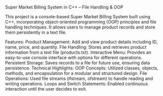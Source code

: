 Super Market Billing System in C++ – File Handling & OOP

This project is a console-based Super Market Billing System built using C++, incorporating object-oriented programming (OOP) principles and file handling techniques. It allows users to manage product records and store them persistently in a text file.

Features:
Product Management: Add and view product details including ID, name, price, and quantity.
File Handling: Stores and retrieves product information from a text file (products.txt).
Interactive Menu: Provides an easy-to-use console interface with options for different operations.
Persistent Storage: Saves records to a file for future use, ensuring data persistence.
Technical Highlights:
OOP Concepts: Utilized classes, objects, methods, and encapsulation for a modular and structured design.
File Operations: Used file streams (ifstream, ofstream) to handle reading and writing operations.
Loops and Switch Statements: Enabled continuous interaction until the user decides to exit.

